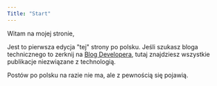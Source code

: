 ```yaml
---
Title: "Start"
---
```

Witam na mojej stronie,

Jest to pierwsza edycja "tej" strony po polsku. Jeśli szukasz bloga technicznego to zerknij na [Blog Developera](https://www.gex.pl), tutaj znajdziesz wszystkie publikacje niezwiązane z technologią.

Postów po polsku na razie nie ma, ale z pewnością się pojawią. 